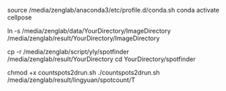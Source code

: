 source /media/zenglab/anaconda3/etc/profile.d/conda.sh
conda activate cellpose

ln -s /media/zenglab/data/YourDirectory/ImageDirectory /media/zenglab/result/YourDirectory/ImageDirectory

cp -r /media/zenglab/script/yly/spotfinder /media/zenglab/result/YourDirectory
cd YourDirectory/spotfinder

chmod +x countspots2drun.sh
./countspots2drun.sh /media/zenglab/result/lingyuan/spotcount/T
